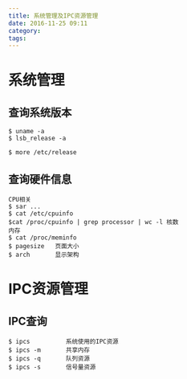 ```yaml
---
title: 系统管理及IPC资源管理
date: 2016-11-25 09:11
category:
tags:
---
```


# 系统管理
## 查询系统版本
    $ uname -a
    $ lsb_release -a

    $ more /etc/release

## 查询硬件信息
    CPU相关
    $ sar ...
    $ cat /etc/cpuinfo
    $cat /proc/cpuinfo | grep processor | wc -l 核数
    内存
    $ cat /proc/meminfo
    $ pagesize   页面大小
    $ arch       显示架构

# IPC资源管理

## IPC查询
    $ ipcs          系统使用的IPC资源
    $ ipcs -m       共享内存
    $ ipcs -q       队列资源
    $ ipcs -s       信号量资源
